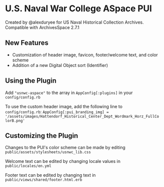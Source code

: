 # U.S. Naval War College ASpace PUI

Created by @alexduryee for US Naval Historical Collection Archives.
Compatible with ArchivesSpace 2.7.1

## New Features

- Customization of header image, favicon, footer/welcome text, and color scheme
- Addition of a new Digital Object sort (Identifier)

## Using the Plugin

Add `"usnwc-aspace"` to the array in `AppConfig[:plugins]` in your `config/config.rb`

To use the custom header image, add the following line to `config/config.rb`:
`AppConfig[:pui_branding_img] = '/assets/images/Hattendorf_Historical_Center_Dept_Wordmark_Horz_FullColorB.png'`


## Customizing the Plugin

Changes to the PUI's color scheme can be made by editing `public/assets/stylesheets/usnwc_lib.css`

Welcome text can be edited by changing locale values in `public/locales/en.yml`

Footer text can be edited by changing text in `public/views/shared/footer.html.erb`
